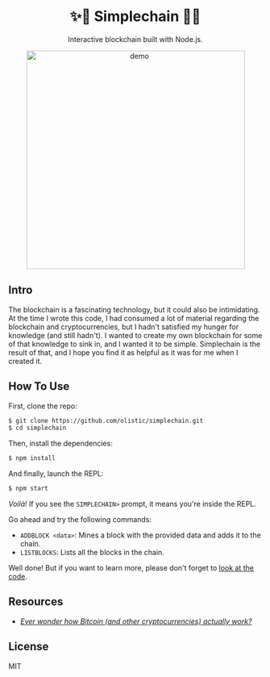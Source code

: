 <h1 align="center">✨🔗 Simplechain 🔗✨</h1>

<p align="center">
  Interactive blockchain built with Node.js.
</p>

<p align="center">
  <img alt="demo" src="https://i.imgur.com/tk1gaxe.gif" height="433">
</p>

## Intro

The blockchain is a fascinating technology, but it could also be intimidating. At the time I wrote this code, I had consumed a lot of material regarding the blockchain and cryptocurrencies, but I hadn't satisfied my hunger for knowledge (and still hadn't). I wanted to create my own blockchain for some of that knowledge to sink in, and I wanted it to be simple. Simplechain is the result of that, and I hope you find it as helpful as it was for me when I created it.

## How To Use

First, clone the repo:

```sh
$ git clone https://github.com/olistic/simplechain.git
$ cd simplechain
```

Then, install the dependencies:

```sh
$ npm install
```

And finally, launch the REPL:

```sh
$ npm start
```

_Voilà!_ If you see the `SIMPLECHAIN>` prompt, it means you're inside the REPL.

Go ahead and try the following commands:

* `ADDBLOCK <data>`: Mines a block with the provided data and adds it to the chain.
* `LISTBLOCKS`: Lists all the blocks in the chain.

Well done! But if you want to learn more, please don't forget to [look at the code](https://github.com/olistic/simplechain/tree/master/lib).

## Resources

* [_Ever wonder how Bitcoin (and other cryptocurrencies) actually work?_](https://youtu.be/bBC-nXj3Ng4)

## License

MIT
